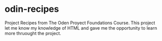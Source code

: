 # odin-recipes
Project Recipes from The Oden Proyect Foundations Course.
This project let me know my knowledge of HTML and gave me the opportunity to learn more thruought the project.